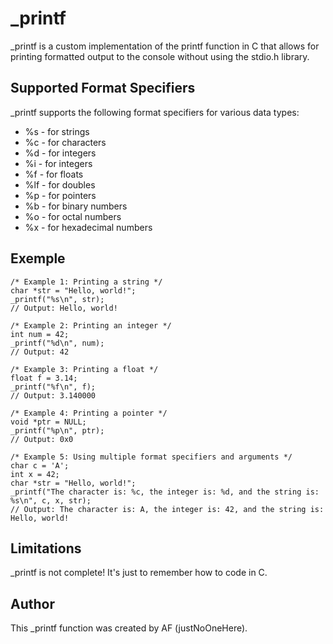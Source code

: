 # _printf

_printf is a custom implementation of the printf function in C that allows for printing formatted output to the console without using the stdio.h library.

## Supported Format Specifiers

_printf supports the following format specifiers for various data types:

- %s - for strings
- %c - for characters
- %d - for integers
- %i - for integers
- %f - for floats
- %lf - for doubles
- %p - for pointers
- %b - for binary numbers
- %o - for octal numbers
- %x - for hexadecimal numbers

## Exemple

```
/* Example 1: Printing a string */
char *str = "Hello, world!";
_printf("%s\n", str);
// Output: Hello, world!

/* Example 2: Printing an integer */
int num = 42;
_printf("%d\n", num);
// Output: 42

/* Example 3: Printing a float */
float f = 3.14;
_printf("%f\n", f);
// Output: 3.140000

/* Example 4: Printing a pointer */
void *ptr = NULL;
_printf("%p\n", ptr);
// Output: 0x0

/* Example 5: Using multiple format specifiers and arguments */
char c = 'A';
int x = 42;
char *str = "Hello, world!";
_printf("The character is: %c, the integer is: %d, and the string is: %s\n", c, x, str);
// Output: The character is: A, the integer is: 42, and the string is: Hello, world!
```


## Limitations
_printf  is not complete! It's just to remember how to code in C.

## Author
This _printf function was created by AF (justNoOneHere).



